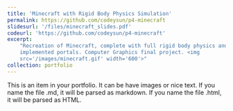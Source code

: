 ```yaml
---
title: 'Minecraft with Rigid Body Physics Simulation'
permalink: https://github.com/codeysun/p4-minecraft
slidesurl: '/files/minecraft_slides.pdf'
codeurl: 'https://github.com/codeysun/p4-minecraft'
excerpt:
    "Recreation of Minecraft, complete with full rigid body physics and
    implemented portals. Computer Graphics final project. <img
    src='/images/minecraft.gif' width='600'>"
collection: portfolio
---
```


This is an item in your portfolio. It can be have images or nice text. If you
name the file .md, it will be parsed as markdown. If you name the file .html, it
will be parsed as HTML.
